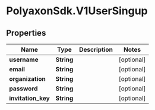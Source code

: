 # PolyaxonSdk.V1UserSingup

## Properties

Name | Type | Description | Notes
------------ | ------------- | ------------- | -------------
**username** | **String** |  | [optional] 
**email** | **String** |  | [optional] 
**organization** | **String** |  | [optional] 
**password** | **String** |  | [optional] 
**invitation_key** | **String** |  | [optional] 


